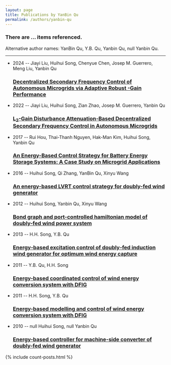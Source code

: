 ```yaml
---
layout: page
title: Publications by YanBin Qu
permalink: /authors/yanbin-qu
---
```


<h3 id="number-posts">There are ... items referenced.</h3>
<p id='info-authors'>Alternative author names: YanBin Qu, Y.B. Qu, Yanbin Qu, null Yanbin Qu.</p>
<hr />
<ul class="post-list">
<li><span class='post-meta'>2024 -- Jiayi Liu, Huihui Song, Chenyue Chen, Josep M. Guerrero, Meng Liu, Yanbin Qu</span><h3><a class='post-link' href="{{ site.baseurl }}/decentralized-secondary-frequency-control-of-autonomous-microgrids-via-adaptive-robust-gain-performance-i-sub">Decentralized Secondary Frequency Control of Autonomous Microgrids via Adaptive Robust -Gain Performance</a></h3></li>
<li><span class='post-meta'>2022 -- Jiayi Liu, Huihui Song, Zian Zhao, Josep M. Guerrero, Yanbin Qu</span><h3><a class='post-link' href="{{ site.baseurl }}/l-sub-2-sub-gain-disturbance-attenuation-based-decentralized-secondary-frequency-control-in-autonomous-microgrids">L<sub>2</sub>-Gain Disturbance Attenuation-Based Decentralized Secondary Frequency Control in Autonomous Microgrids</a></h3></li>
<li><span class='post-meta'>2017 -- Rui Hou, Thai-Thanh Nguyen, Hak-Man Kim, Huihui Song, Yanbin Qu</span><h3><a class='post-link' href="{{ site.baseurl }}/an-energy-based-control-strategy-for-battery-energy-storage-systems-a-case-study-on-microgrid-applications">An Energy-Based Control Strategy for Battery  Energy Storage Systems: A Case Study on  Microgrid Applications</a></h3></li>
<li><span class='post-meta'>2016 -- Huihui Song, Qi Zhang, YanBin Qu, Xinyu Wang</span><h3><a class='post-link' href="{{ site.baseurl }}/an-energy-based-lvrt-control-strategy-for-doubly-fed-wind-generator">An energy-based LVRT control strategy for doubly-fed wind generator</a></h3></li>
<li><span class='post-meta'>2012 -- Huihui Song, Yanbin Qu, Xinyu Wang</span><h3><a class='post-link' href="{{ site.baseurl }}/bond-graph-and-port-controlled-hamiltonian-model-of-doubly-fed-wind-power-system">Bond graph and port-controlled hamiltonian model of doubly-fed wind power system</a></h3></li>
<li><span class='post-meta'>2013 -- H.H. Song, Y.B. Qu</span><h3><a class='post-link' href="{{ site.baseurl }}/energy-based-excitation-control-of-doubly-fed-induction-wind-generator-for-optimum-wind-energy-capture">Energy‐based excitation control of doubly‐fed induction wind generator for optimum wind energy capture</a></h3></li>
<li><span class='post-meta'>2011 -- Y.B. Qu, H.H. Song</span><h3><a class='post-link' href="{{ site.baseurl }}/energy-based-coordinated-control-of-wind-energy-conversion-system-with-dfig">Energy-based coordinated control of wind energy conversion system with DFIG</a></h3></li>
<li><span class='post-meta'>2011 -- H.H. Song, Y.B. Qu</span><h3><a class='post-link' href="{{ site.baseurl }}/energy-based-modelling-and-control-of-wind-energy-conversion-system-with-dfig">Energy-based modelling and control of wind energy conversion system with DFIG</a></h3></li>
<li><span class='post-meta'>2010 -- null Huihui Song, null Yanbin Qu</span><h3><a class='post-link' href="{{ site.baseurl }}/energy-based-controller-for-machine-side-converter-of-doubly-fed-wind-generator">Energy-based controller for machine-side converter of doubly-fed wind generator</a></h3></li>

</ul>
{% include count-posts.html %}
